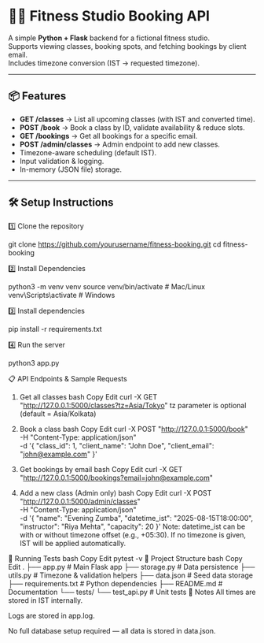 # 🏋️‍♀️ Fitness Studio Booking API

A simple **Python + Flask** backend for a fictional fitness studio.  
Supports viewing classes, booking spots, and fetching bookings by client email.  
Includes timezone conversion (IST → requested timezone).

---

## 📦 Features

- **GET /classes** → List all upcoming classes (with IST and converted time).
- **POST /book** → Book a class by ID, validate availability & reduce slots.
- **GET /bookings** → Get all bookings for a specific email.
- **POST /admin/classes** → Admin endpoint to add new classes.
- Timezone-aware scheduling (default IST).
- Input validation & logging.
- In-memory (JSON file) storage.

---

## 🛠 Setup Instructions

1️⃣ Clone the repository

git clone https://github.com/yourusername/fitness-booking.git
cd fitness-booking



2️⃣ Install Dependencies

python3 -m venv venv
source venv/bin/activate  # Mac/Linux
venv\Scripts\activate     # Windows


3️⃣ Install dependencies

pip install -r requirements.txt

4️⃣ Run the server

python3 app.py

📋 API Endpoints & Sample Requests
1. Get all classes
bash
Copy
Edit
curl -X GET "http://127.0.0.1:5000/classes?tz=Asia/Tokyo"
tz parameter is optional (default = Asia/Kolkata)

2. Book a class
bash
Copy
Edit
curl -X POST "http://127.0.0.1:5000/book" \
-H "Content-Type: application/json" \
-d '{
  "class_id": 1,
  "client_name": "John Doe",
  "client_email": "john@example.com"
}'
3. Get bookings by email
bash
Copy
Edit
curl -X GET "http://127.0.0.1:5000/bookings?email=john@example.com"
4. Add a new class (Admin only)
bash
Copy
Edit
curl -X POST "http://127.0.0.1:5000/admin/classes" \
-H "Content-Type: application/json" \
-d '{
  "name": "Evening Zumba",
  "datetime_ist": "2025-08-15T18:00:00",
  "instructor": "Riya Mehta",
  "capacity": 20
}'
Note: datetime_ist can be with or without timezone offset (e.g., +05:30).
If no timezone is given, IST will be applied automatically.

🧪 Running Tests
bash
Copy
Edit
pytest -v
📂 Project Structure
bash
Copy
Edit
.
├── app.py            # Main Flask app
├── storage.py        # Data persistence
├── utils.py          # Timezone & validation helpers
├── data.json         # Seed data storage
├── requirements.txt  # Python dependencies
├── README.md         # Documentation
└── tests/
    └── test_api.py   # Unit tests
📌 Notes
All times are stored in IST internally.

Logs are stored in app.log.

No full database setup required — all data is stored in data.json.
